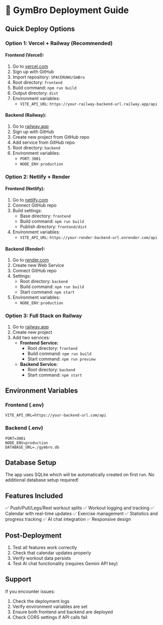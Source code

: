 # 🚀 GymBro Deployment Guide

## Quick Deploy Options

### Option 1: Vercel + Railway (Recommended)

#### Frontend (Vercel):
1. Go to [vercel.com](https://vercel.com)
2. Sign up with GitHub
3. Import repository: `SPACERUWU/GmBro`
4. Root directory: `frontend`
5. Build command: `npm run build`
6. Output directory: `dist`
7. Environment variables:
   - `VITE_API_URL`: `https://your-railway-backend-url.railway.app/api`

#### Backend (Railway):
1. Go to [railway.app](https://railway.app)
2. Sign up with GitHub
3. Create new project from GitHub repo
4. Add service from GitHub repo
5. Root directory: `backend`
6. Environment variables:
   - `PORT`: `3001`
   - `NODE_ENV`: `production`

### Option 2: Netlify + Render

#### Frontend (Netlify):
1. Go to [netlify.com](https://netlify.com)
2. Connect GitHub repo
3. Build settings:
   - Base directory: `frontend`
   - Build command: `npm run build`
   - Publish directory: `frontend/dist`
4. Environment variables:
   - `VITE_API_URL`: `https://your-render-backend-url.onrender.com/api`

#### Backend (Render):
1. Go to [render.com](https://render.com)
2. Create new Web Service
3. Connect GitHub repo
4. Settings:
   - Root directory: `backend`
   - Build command: `npm run build`
   - Start command: `npm start`
5. Environment variables:
   - `NODE_ENV`: `production`

### Option 3: Full Stack on Railway

1. Go to [railway.app](https://railway.app)
2. Create new project
3. Add two services:
   - **Frontend Service:**
     - Root directory: `frontend`
     - Build command: `npm run build`
     - Start command: `npm run preview`
   - **Backend Service:**
     - Root directory: `backend`
     - Start command: `npm start`

## Environment Variables

### Frontend (.env)
```env
VITE_API_URL=https://your-backend-url.com/api
```

### Backend (.env)
```env
PORT=3001
NODE_ENV=production
DATABASE_URL=./gymbro.db
```

## Database Setup

The app uses SQLite which will be automatically created on first run. No additional database setup required!

## Features Included

✅ Push/Pull/Legs/Rest workout splits
✅ Workout logging and tracking
✅ Calendar with real-time updates
✅ Exercise management
✅ Statistics and progress tracking
✅ AI chat integration
✅ Responsive design

## Post-Deployment

1. Test all features work correctly
2. Check that calendar updates properly
3. Verify workout data persists
4. Test AI chat functionality (requires Gemini API key)

## Support

If you encounter issues:
1. Check the deployment logs
2. Verify environment variables are set
3. Ensure both frontend and backend are deployed
4. Check CORS settings if API calls fail
